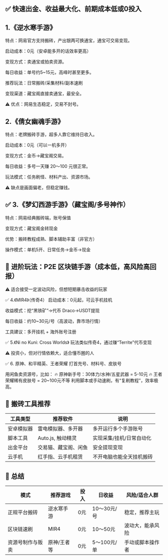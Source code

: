 ## ✅ 快速出金、收益最大化、前期成本低或0投入

## 1.《逆水寒手游》
特点：网易官方支持搬砖，产出银两可换通宝，通宝可交易变现。

启动成本：0元（安卓能多开的话效率更高）

变现方式：卖通宝或拍卖资源。

每日收益：单号约5~15元，高峰时甚至更多。

推荐玩法：日常搬砖/采集材料/副本速刷

变现渠道：藏宝阁直接卖通宝，最安全。

⚠️ 优点：网易生态稳定，交易不封号。

##  2.《倩女幽魂手游》
特点：老牌搬砖手游，超多人靠它维持日收入。

启动成本：0元（可以一机多开）

变现方式：金币→藏宝阁交易。

每日收益：多号一天赚 20～100 元很正常。

玩法模式：任务刷怪、材料产出、资源市场。

⚠️ 缺点是画面偏老，但稳定赚钱。


## ✅ 3.《梦幻西游手游》（藏宝阁/多号神作）
特点：网易经典搬砖端，账号保值

变现方式：藏宝阁金转现金

优势：搬砖教程成熟、脚本辅助丰富（非官方）

操作模式：单机5开、日常任务→金币→现金

## 🥈 进阶玩法：P2E 区块链手游（成本低，高风险高回报）
⚠️ 适合接受一定波动风险，但想短期暴击收益的玩家

✅ 4.《MIR4》（传奇4）
启动成本：0元起，可云手机挂机

收益模式：挖“黑铁矿”→代币 Draco→USDT提现

每日收益：约10~30元/号（高波动，靠市场行情）

工具建议：多开挂机 + 海外账号注册

✅ 5.《Ni no Kuni: Cross Worlds》
玩法类似传奇4，通过赚“Territe”代币变现

⚠️ 投资小，但对行情依赖大，适合懂币圈的人

✅ 6. 原神、和平精英、王者荣耀
打首充号、材料号、皮肤号

用闲鱼卖资源号，比如：
🔥 原神新手号：30体力/水神/五星武器 = 5-10元
🔥 王者荣耀稀有皮肤号 = 20~100元不等
利用脚本或手动速刷，有“复刷教程”，效率极高。

## 🔧 搬砖工具推荐
| 工具类型  | 推荐软件          | 说明            |
| ----- | ------------- | ------------- |
| 安卓模拟器 | 雷电模拟器、多开器     | 多开运行多个手游账号    |
| 脚本工具  | Auto.js, 触动精灵 | 实现采集/挂机/日常自动化 |
| 出金平台  | 交易猫、藏宝阁、闲鱼    | 安全提现变现        |
| 云手机   | 红手指、云手机租赁     | 不开电脑也能全天挂机搬砖  |


## 📌 总结 

| 模式       | 推荐游戏   | 投入 | 日收益      | 风险/适合人群  |
| -------- | ------ | -- | -------- | -------- |
| 正规平台搬砖   | 逆水寒手游  | 0元 | 10～30元/号 | 稳定，推荐主玩  |
| 区块链速刷    | MIR4   | 0元 | 10～50元   | 波动大，能承风险 |
| 资源号制作与贩卖 | 原神/王者等 | 0元 | 5～100元/单 | 手动或脚本操作者 |
